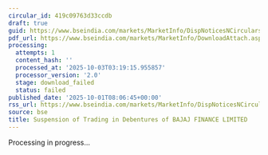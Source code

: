 ```yaml
---
circular_id: 419c09763d33ccdb
draft: true
guid: https://www.bseindia.com/markets/MarketInfo/DispNoticesNCirculars.aspx?Noticeid={EA98FE73-7C76-4F15-A786-BA0AE47E2428}&noticeno=20251001-14&dt=10/01/2025&icount=14&totcount=83&flag=0
pdf_url: https://www.bseindia.com/markets/MarketInfo/DownloadAttach.aspx?id=20251001-14&attachedId=
processing:
  attempts: 1
  content_hash: ''
  processed_at: '2025-10-03T03:19:15.955857'
  processor_version: '2.0'
  stage: download_failed
  status: failed
published_date: '2025-10-01T08:06:45+00:00'
rss_url: https://www.bseindia.com/markets/MarketInfo/DispNoticesNCirculars.aspx?Noticeid={EA98FE73-7C76-4F15-A786-BA0AE47E2428}&noticeno=20251001-14&dt=10/01/2025&icount=14&totcount=83&flag=0
source: bse
title: Suspension of Trading in Debentures of BAJAJ FINANCE LIMITED
---
```


Processing in progress...